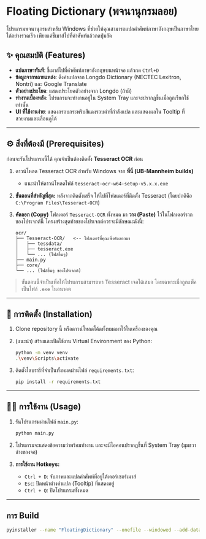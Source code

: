 # Floating Dictionary (พจนานุกรมลอย)

โปรแกรมพจนานุกรมสำหรับ Windows ที่ช่วยให้คุณสามารถแปลคำศัพท์ภาษาอังกฤษเป็นภาษาไทยได้อย่างรวดเร็ว เพียงแค่ชี้เมาส์ไปที่คำศัพท์แล้วกดปุ่มลัด

  <!-- คุณสามารถจับภาพหน้าจอโปรแกรมแล้วอัปโหลดเพื่อนำ URL มาใส่ที่นี่ -->

## ✨ คุณสมบัติ (Features)

- **แปลภาษาทันที**: ชี้เมาส์ไปที่คำศัพท์ภาษาอังกฤษบนหน้าจอ แล้วกด `Ctrl+D`
- **ข้อมูลจากหลายแหล่ง**: ดึงคำแปลจาก Longdo Dictionary (NECTEC Lexitron, Nontri) และ Google Translate
- **ตัวอย่างประโยค**: แสดงประโยคตัวอย่างจาก Longdo (ถ้ามี)
- **ทำงานเบื้องหลัง**: โปรแกรมจะทำงานอยู่ใน System Tray และจะปรากฏขึ้นเมื่อถูกเรียกใช้เท่านั้น
- **UI ที่ใช้งานง่าย**: แสดงกรอบกระพริบสีแดงรอบคำที่กำลังแปล และแสดงผลใน Tooltip ที่สวยงามและเลื่อนดูได้

---

## ⚙️ สิ่งที่ต้องมี (Prerequisites)

ก่อนจะรันโปรแกรมนี้ได้ คุณจำเป็นต้องติดตั้ง **Tesseract OCR** ก่อน

1.  ดาวน์โหลด Tesseract OCR สำหรับ Windows จาก **ที่นี่ (UB-Mannheim builds)**

    - แนะนำให้ดาวน์โหลดไฟล์ `tesseract-ocr-w64-setup-v5.x.x.exe`

2.  **ขั้นตอนที่สำคัญที่สุด:** หลังจากติดตั้งเสร็จ ให้ไปที่โฟลเดอร์ที่ติดตั้ง Tesseract (โดยปกติคือ `C:\Program Files\Tesseract-OCR`)

3.  **คัดลอก (Copy)** โฟลเดอร์ `Tesseract-OCR` ทั้งหมด มา **วาง (Paste)** ไว้ในโฟลเดอร์รากของโปรเจกต์นี้ โครงสร้างสุดท้ายของโปรเจกต์ควรจะมีลักษณะดังนี้:

    ```
    ocr/
    ├── Tesseract-OCR/   <-- โฟลเดอร์ที่คุณเพิ่งคัดลอกมา
    │   ├── tessdata/
    │   ├── tesseract.exe
    │   └── ... (ไฟล์อื่นๆ)
    ├── main.py
    ├── core/
    └── ... (ไฟล์อื่นๆ ของโปรเจกต์)
    ```

> ขั้นตอนนี้จำเป็นเพื่อให้โปรแกรมสามารถหา Tesseract เจอได้เสมอ โดยเฉพาะเมื่อถูกแพ็คเป็นไฟล์ `.exe` ในอนาคต

---

## 🚀 การติดตั้ง (Installation)

1.  Clone repository นี้ หรือดาวน์โหลดโค้ดทั้งหมดมาไว้ในเครื่องของคุณ

2.  (แนะนำ) สร้างและเปิดใช้งาน Virtual Environment ของ Python:

    ```bash
    python -m venv venv
    .\venv\Scripts\activate
    ```

3.  ติดตั้งไลบรารีที่จำเป็นทั้งหมดผ่านไฟล์ `requirements.txt`:
    ```bash
    pip install -r requirements.txt
    ```

---

## 🏃‍♂️ การใช้งาน (Usage)

1.  รันโปรแกรมผ่านไฟล์ `main.py`:

    ```bash
    python main.py
    ```

2.  โปรแกรมจะแสดงข้อความว่าพร้อมทำงาน และจะมีไอคอนปรากฏขึ้นที่ System Tray (มุมขวาล่างของจอ)

3.  **การใช้งาน Hotkeys:**
    - `Ctrl + D`: จับภาพและแปลคำศัพท์ที่อยู่ใต้เคอร์เซอร์เมาส์
    - `Esc`: ปิดหน้าต่างคำแปล (Tooltip) ที่แสดงอยู่
    - `Ctrl + Q`: ปิดโปรแกรมทั้งหมด

---

## การ Build
```bash
pyinstaller --name "FloatingDictionary" --onefile --windowed --add-data "C:\Users\gbbtn\AppData\Local\Programs\Tesseract-OCR;Tesseract-OCR" main.py
```
